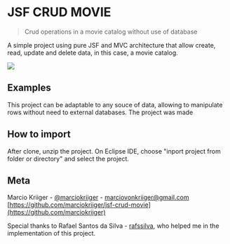 # JSF CRUD MOVIE
> Crud operations in a movie catalog without use of database

A simple project using pure JSF and MVC architecture that allow create, read, update and delete data, in this case, a movie catalog.

![](print.png)

## Examples

This project can be adaptable to any souce of data, allowing to manipulate rows without need to external databases. The project was made 

## How to import

After clone, unzip the project. On Eclipse IDE, choose "inport project from folder or directory" and select the project. 

## Meta

Marcio Kriiger - [@marciokriiger](https://www.linkedin.com/in/marciokriiger) - marciovonkriiger@gmail.com
[https://github.com/marciokriiger/jsf-crud-movie](https://github.com/marciokriiger)

Special thanks to Rafael Santos da Silva - [rafssilva](https://github.com/rafssilva), who helped me in the implementation of this project. 
